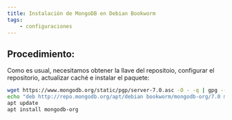 ```yaml
---
title: Instalación de MongoDB en Debian Bookworm
tags:
    - configuraciones
---
```


## Procedimiento:
Como es usual, necesitamos obtener la llave del repositoio, configurar el repositorio, actualizar caché e instalar el paquete:

```bash
wget https://www.mongodb.org/static/pgp/server-7.0.asc -O - -q | gpg --dearmor -o /etc/apt/trusted.gpg.d/mongodb-org.gpg
echo "deb http://repo.mongodb.org/apt/debian bookworm/mongodb-org/7.0 main" > /etc/apt/sources.list.d/mongodb-org.list
apt update
apt install mongodb-org
```
